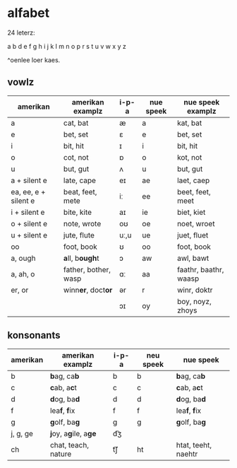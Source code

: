 # alfabet

24 leterz:

a b d e f g h i j k l m n o p r s t u v w x y z

^oenlee loer kaes.

## vowlz

| amerikan | amerikan examplz | i-p-a | nue speek | nue speek examplz |
| --- | --- | --- | --- | --- |
| a | cat, bat | æ | a | kat, bat |
| e | bet, set | ɛ | e | bet, set |
| i | bit, hit | ɪ | i | bit, hit |
| o | cot, not | ɒ | o | kot, not |
| u | but, gut | ʌ | u | but, gut |
| a + silent e | late, cape | eɪ | ae | laet, caep |
| ea, ee, e + silent e | beat, feet, mete | iː | ee | beet, feet, meet |
| i + silent e | bite, kite | aɪ | ie | biet, kiet |
| o + silent e | note, wrote | oʊ | oe | noet, wroet |
| u + silent e | jute, flute | uː,u | ue | juet, fluet |
| oo | foot, book | ʊ | oo | foot, book |
| a, ough | **a**ll, b**ough**t | ɔ | aw | awl, bawt | 
| a, ah, o | father, bother, wasp | ɑː | aa | faathr, baathr, waasp |
| er, or | winn**er**, doct**or** | ər | r | winr, doktr | 
|  |  | ɔɪ | oy | boy, noyz, zhoys |

## konsonants

| amerikan | amerikan examplz | i-p-a | neu speek | nue speek |
| --- | --- | --- | --- | --- |
| b | **b**ag, ca**b** | b | b | **b**ag, ca**b** |
| c | **c**ab, a**c**t | c | c |  **c**ab, a**c**t |
| d | **d**og, ba**d** | d | d | **d**og, ba**d** |
| f | lea**f**, **f**ix | f | f | lea**f**, **f**ix |
| g | **g**olf, ba**g** | ɡ | g | **g**olf, ba**g** |
| j, g, ge | **j**oy, a**g**ile, a**ge** | d͡ʒ | 
| ch | chat, teach, nature | t͡ʃ | ht | htat, teeht, naehtr | 
